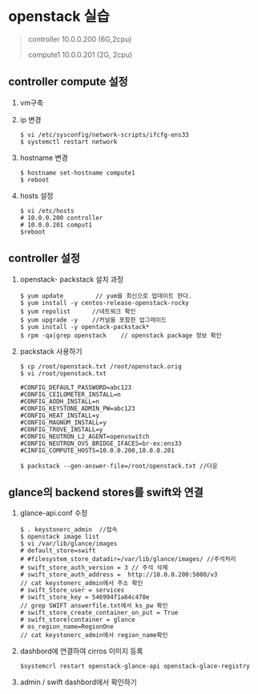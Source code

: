 # openstack 실습 

> controller 10.0.0.200 (6G,2cpu)
>
> compute1 10.0.0.201 (2G, 2cpu)

## controller compute 설정

1. vm구축 

2. ip 변경

   ```
   $ vi /etc/sysconfig/network-scripts/ifcfg-ens33
   $ systemctl restart network 
   ```

3. hostname 변경  

   ```
   $ hostname set-hostname compute1
   $ reboot
   ```

4. hosts 설정 

   ```
   $ vi /etc/hosts
   # 10.0.0.200 controller 
   # 10.0.0.201 comput1
   $reboot
   ```

## controller 설정 

1. openstack- packstack 설치 과정 

    ```
    $ yum update         // yum을 최신으로 업데이트 한다.
    $ yum install -y centos-release-openstack-rocky  
    $ yum repolist      //네트워크 확인
    $ yum upgrade -y    //커널을 포함한 업그레이드
    $ yum install -y opentack-packstack*
    $ rpm -qa|grep openstack    // openstack package 정보 확인
    ```

2. packstack 사용하기

   ```
   $ cp /root/openstack.txt /root/openstack.orig
   $ vi /root/openstack.txt
   
   #CONFIG_DEFAULT_PASSWORD=abc123 
   #CONFIG_CEILOMETER_INSTALL=n 
   #CONFIG_AODH_INSTALL=n 
   #CONFIG_KEYSTONE_ADMIN_PW=abc123 
   #CONFIG_HEAT_INSTALL=y 
   #CONFIG_MAGNUM_INSTALL=y 
   #CONFIG_TROVE_INSTALL=y 
   #CONFIG_NEUTRON_L2_AGENT=openvswitch 
   #CONFIG_NEUTRON_OVS_BRIDGE_IFACES=br-ex:ens33
   #CINFIG_COMPUTE_HOSTS=10.0.0.200,10.0.0.201
   
   $ packstack --gen-answer-file=/root/openstack.txt //다운
   ```

   

## glance의 backend stores를 swift와 연결

1. glance-api.conf 수정 

   ```
   $ . keystonerc_admin  //접속 
   $ openstack image list
   $ vi /var/lib/glance/images
   # default_store=swift
   # #filesystem_store_datadir=/var/lib/glance/images/ //주석처리
   # swift_store_auth_version = 3 // 주석 삭제
   # swift_store_auth_address =  http://10.0.0.200:5000/v3
   // cat keystonerc_admin에서 주소 확인
   # swift_Store_user = services
   # swift_store_key = 546994f1a64c470e 
   // grep SWIFT answerfile.txt에서 ks_pw 확인
   # swift_store_create_container_on_put = True
   # swift_store)container = glance
   # os_region_name=RegionOne
   // cat keystonerc_admin에서 region_name확인
   ```

2. dashbord에 연결하여 cirros 이미지 등록

   ```
   $systemcrl restart openstack-glance-api openstack-glace-registry
   ```

3. admin / swift  dashbord에서 확인하기 

